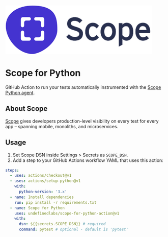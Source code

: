 ![logo](scope_logo.svg)

# Scope for Python

GitHub Action to run your tests automatically instrumented with the [Scope Python agent](http://home.undefinedlabs.com/goto/python-agent).

## About Scope

[Scope](https://scope.dev) gives developers production-level visibility on every test for every app – spanning mobile, monoliths, and microservices.

## Usage

1. Set Scope DSN inside Settings > Secrets as `SCOPE_DSN`.
2. Add a step to your GitHub Actions workflow YAML that uses this action:

```yml
steps:
  - uses: actions/checkout@v1
  - uses: actions/setup-python@v1
    with:
      python-version: '3.x'
  - name: Install dependencies
    run: pip install -r requirements.txt
  - name: Scope for Python
    uses: undefinedlabs/scope-for-python-action@v1
    with:
      dsn: ${{secrets.SCOPE_DSN}} # required
      command: pytest # optional - default is 'pytest'
```

